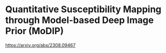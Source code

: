 # Quantitative Susceptibility Mapping through Model-based Deep Image Prior (MoDIP)
https://arxiv.org/abs/2308.09467